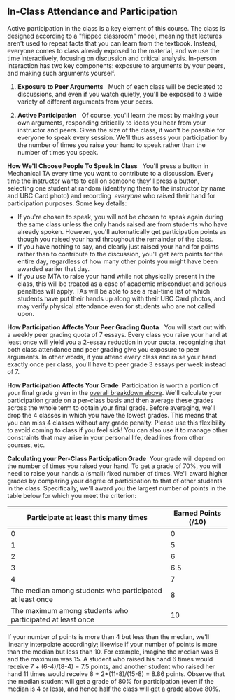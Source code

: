 ## In-Class Attendance and Participation

Active participation in the class is a key element of this course. The class is designed according to a "flipped classroom" model, meaning that lectures aren't used to repeat facts that you can learn from the textbook. Instead, everyone comes to class already exposed to the material, and we use the time interactively, focusing on discussion and critical analysis. In-person interaction has two key components: exposure to arguments by your peers, and making such arguments yourself.

1.  **Exposure to Peer Arguments**   Much of each class will be dedicated to discussions, and even if you watch quietly, you'll be exposed to a wide variety of different arguments from your peers.

3.  **Active Participation**   Of course, you'll learn the most by making your own arguments, responding critically to ideas you hear from your instructor and peers. Given the size of the class, it won't be possible for everyone to speak every session. We'll thus assess your participation by the number of times you raise your hand to speak rather than the number of times you speak.

**How We'll Choose People To Speak In Class**   You'll press a button in Mechanical TA every time you want to contribute to a discussion. Every time the instructor wants to call on someone they'll press a button, selecting one student at random (identifying them to the instructor by name and UBC Card photo) and recording  _everyone_ who raised their hand for participation purposes. Some key details:

*   If you're chosen to speak, you will not be chosen to speak again during the same class unless the only hands raised are from students who have already spoken. However, you'll automatically get participation points as though you raised your hand throughout the remainder of the class.
*   If you have nothing to say, and clearly just raised your hand for points rather than to contribute to the discussion, you'll get zero points for the entire day, regardless of how many other points you might have been awarded earlier that day.
*   If you use MTA to raise your hand while not physically present in the class, this will be treated as a case of academic misconduct and serious penalties will apply. TAs will be able to see a real-time list of which students have put their hands up along with their UBC Card photos, and may verify physical attendance even for students who are not called upon.

**How Participation Affects Your Peer Grading Quota**   You will start out with a weekly peer grading quota of 7 essays. Every class you raise your hand at least once will yield you a 2-essay reduction in your quota, recognizing that both class attendance and peer grading give you exposure to peer arguments. In other words, if you attend every class and raise your hand exactly once per class, you'll have to peer grade 3 essays per week instead of 7.

**How Participation Affects Your Grade**  Participation is worth a portion of your final grade given in the [overall breakdown above](https://www.students.cs.ubc.ca/~cs-430/#Grades). We'll calculate your participation grade on a per-class basis and then average these grades across the whole term to obtain your final grade. Before averaging, we'll drop the 4 classes in which you have the lowest grades. This means that you can miss 4 classes without any grade penalty. Please use this flexibility to avoid coming to class if you feel sick! You can also use it to manage other constraints that may arise in your personal life, deadlines from other courses, etc.

**Calculating your Per-Class Participation Grade**  Your grade will depend on the number of times you raised your hand. To get a grade of 70%, you will need to raise your hands a (small) fixed number of times. We'll award higher grades by comparing your degree of participation to that of other students in the class. Specifically, we'll award you the largest number of points in the table below for which you meet the criterion:

 
| Participate at least this many times                      | Earned Points (/10) |
|-----------------------------------------------------------|---------------------|
| 0                                                         | 0                   |
| 1                                                         | 5                   |
| 2                                                         | 6                   |
| 3                                                         | 6.5                 |
| 4                                                         | 7                   |
| The median among students who participated at least once  | 8                   |
| The maximum among students who participated at least once | 10                  |

If your number of points is more than 4 but less than the median, we'll linearly interpolate accordingly; likewise if your number of points is more than the median but less than 10. For example, imagine the median was 8 and the maximum was 15. A student who raised his hand 6 times would receive 7 + (6-4)/(8-4) = 7.5 points, and another student who raised her hand 11 times would receive 8 + 2\*(11-8)/(15-8) = 8.86 points. Observe that the median student will get a grade of 80% for participation (even if the median is 4 or less), and hence half the class will get a grade above 80%.